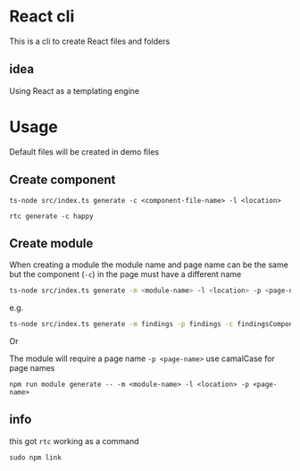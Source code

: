 # React cli
This is a cli to create React files and folders

## idea
Using React as a templating engine

# Usage

Default files will be created in demo files

## Create component

```
ts-node src/index.ts generate -c <component-file-name> -l <location>

rtc generate -c happy
```

## Create module
When creating a module the module name and page name can be the same but the component (`-c`) in the page  must have a different name

```bash
ts-node src/index.ts generate -m <module-name> -l <location> -p <page-name> -c <component-name>
```

e.g.
```bash
ts-node src/index.ts generate -m findings -p findings -c findingsComponent   
```

Or

The module will require a page name `-p <page-name>` use camalCase for page names
```
npm run module generate -- -m <module-name> -l <location> -p <page-name>
```
## info

this got `rtc` working as a command
```
sudo npm link
```
